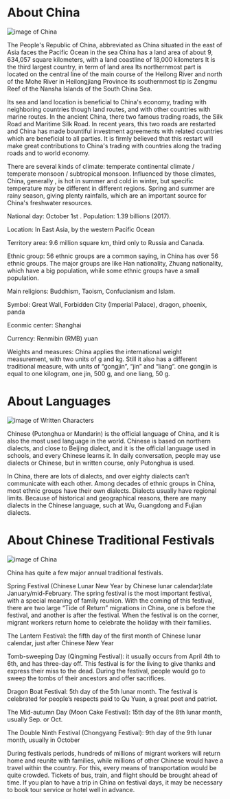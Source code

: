 
<h1>About China</h1>

<img  src="https://upload.wikimedia.org/wikipedia/commons/5/55/China_linguistic_map.jpg" alt="image of China" >

<p>

The People's Republic of China, abbreviated as China
situated in the east of Asia faces the Pacific Ocean in the sea
 China has a land area of about 9, 634,057 square kilometers, with a land coastline of 18,000 kilometers
 It is the third largest country, in term of land area
 Its northernmost part is located on the central line of the main course of the Heilong River and north of the Mohe River in Heilongjiang Province
 its southernmost tip is Zengmu Reef of the Nansha Islands of the South China Sea. 
 
Its sea and land location is beneficial to China's economy, trading with neighboring countries though land routes, and with other countries with marine routes. 
In the ancient China, there two famous trading roads, the Silk Road and Maritime Silk Road. In recent years, this two roads are restarted and China has made bountiful investment agreements with related countries which are beneficial to all parties. It is firmly believed that this restart will make great contributions to China's trading with countries along the trading roads and to world economy.
 
</p>

<p>
 
There are several kinds of climate: temperate continental climate / temperate monsoon /  subtropical monsoon. 
Influenced by those climates, China, generally , is hot in summer and cold in winter, but specific temperature may be different in different regions.
Spring and summer are rainy season, giving plenty rainfalls, which are an important source for China's freshwater resources.

</P>

<P>
National day: October 1st .  
Population: 1.39 billions (2017). 

Location: In East Asia, by the western Pacific Ocean

Territory area: 9.6 million square km, third only to Russia and Canada.

Ethnic group: 56 ethnic groups are a common saying, in China has over 56 ethnic groups. The major groups are like Han nationality, Zhuang nationality, which have a big population, while some ethnic groups have a small population.

Main religions: Buddhism, Taoism, Confucianism and Islam.
 
Symbol: Great Wall, Forbidden City (Imperial Palace), dragon, phoenix, panda

Econmic center: Shanghai

Currency: Renmibin (RMB) yuan
 
Weights and measures: China applies the international weight measurement, with two units of g and kg. Still it also has a different traditional measure, with units of “gongjin”, “jin” and “liang”. one gongjin is equal to one  kilogram,  one jin, 500 g, and one liang, 50 g.
</p>

<h1>About Languages</h1>

<img  src="https://cdntct.com/tct/pic/china-guide/calligraphy-and-painting/calligraphy-01.jpg" alt="image of Written Characters " >

<p>
  
Chinese (Putonghua or Mandarin) is the official language of China, and it is also the most used language in the world. Chinese is based on northern dialects, and close to Beijing dialect, and it is the official language used in schools, and every Chinese learns it. In daily conversation, people may use dialects or Chinese, but in written course, only Putonghua is used.
 

In China, there are lots of dialects, and over eighty dialects can’t communicate with each other. Among decades of ethnic groups in China, most ethnic groups have their own dialects. Dialects usually have regional limits. Because of historical and geographical reasons, there are many dialects in the Chinese language, such at Wu, Guangdong and Fujian dialects.
</p>


<h1>About Chinese Traditional Festivals </h1>

<img  src="https://www.eastwestbank.com/ReachFurther/NewsArticleStore/71/Must-Knows%20for%20Doing%20Business%20During%20Chinese%20New%20Year%20Full.jpg" alt="image of China" >

<p>
  
China has quite a few major annual traditional festivals. 

Spring Festival (Chinese Lunar New Year by Chinese lunar calendar):late January/mid-February. The spring festival is the most important festival, with a special meaning of family reunion. With the coming of this festival, there are two large “Tide of Return” migrations in China, one is before the festival, and another is after the festival. When the festival is on the corner,  migrant workers return home to celebrate the holiday with their families.

The Lantern Festival: the fifth day of the first month of Chinese lunar calendar, just after Chinese New Year

Tomb-sweeping Day (Qingming Festival):  it usually  occurs from April 4th to 6th, and has three-day off. This festival is for the living to give thanks and express their miss to the dead. During the festival, people would  go to sweep the tombs of their ancestors and offer sacrifices.

Dragon Boat Festival: 5th day of the 5th lunar month. The festival is celebrated for people’s respects paid to Qu Yuan, a great poet and patriot.

The Mid-autumn Day (Moon Cake Festival): 15th day of the 8th lunar month, usually Sep. or Oct.

The Double Ninth Festival (Chongyang Festival): 9th day of the 9th lunar month, usually in October

During festivals periods, hundreds of millions of migrant workers will return home and reunite with families, while millions of other Chinese would have a travel within the country. For this, every means of transportation would be quite crowded. Tickets of bus, train, and flight should be brought ahead of time. If you plan to have a trip in China on festival days, it may be necessary to book tour service or hotel well in advance.

</p>
